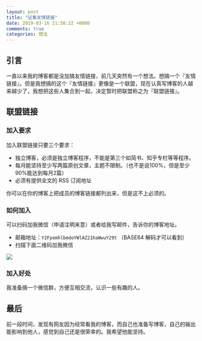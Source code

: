 ```yaml
---
layout: post
title: "征集友情链接"
date: 2019-03-16 21:58:22 +0800
comments: true
categories: 想法
---
```


## 引言

一直以来我的博客都是没加搞友情链接，前几天突然有一个想法。想搞一个『友情链接』。但是我想搞的这个『友情链接』更像是一个联盟，现在认真写博客的人越来越少了，我想把这些人集合到一起，决定暂时把联盟称之为『联盟链接』。

<!--more-->

## 联盟链接

### 加入要求

加入联盟链接只要三个要求：

- 独立博客，必须是独立博客程序，不能是第三个如简书、知乎专栏等等程序。
- 每月能坚持至少写两篇原创文章，主题不限制。（也不是说100%，但是至少90%能达到每月2篇）
- 必须有提供全文的 RSS 订阅地址

你可以在你的博客上把成员的博客链接都列出来，但是这不上必须的。

### 如何加入

可以扫码加我微信（申请注明来意）或者给我写邮件，告诉你的博客地址。

- 邮箱地址：`Y2FpemhlbmdoYWlAZ21haWwuY29t` （BASE64 解码才可以看到）
- 扫描下面二维码加我微信

![](https://ws1.sinaimg.cn/large/4cc5f9b3ly1g14o39ec00j208c08c3yk.jpg)

### 加入好处

我准备搞一个微信群，方便互相交流，认识一些有趣的人。

## 最后

前一段时间，发现有网友因为经常看我的博客，而自己也准备写博客，自己的输出能影响到他人，感觉到自己还是很荣幸的。我希望他能坚持。

